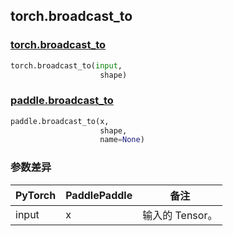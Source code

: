 ## torch.broadcast_to
### [torch.broadcast_to](https://pytorch.org/docs/stable/generated/torch.broadcast_to.html?highlight=broadcast_to#torch.broadcast_to)

```python
torch.broadcast_to(input,
                    shape)
```

### [paddle.broadcast_to](https://www.paddlepaddle.org.cn/documentation/docs/zh/api/paddle/broadcast_to_cn.html#broadcast-to)

```python
paddle.broadcast_to(x,
                    shape,
                    name=None)
```
### 参数差异
| PyTorch       | PaddlePaddle | 备注                                                   |
| ------------- | ------------ | ------------------------------------------------------ |
| input         | x            | 输入的 Tensor。                   |
